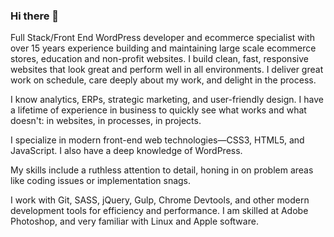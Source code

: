 ### Hi there 👋

Full Stack/Front End WordPress developer and ecommerce specialist with over 15 years experience building and maintaining large scale ecommerce stores, education and non-profit websites. I build clean, fast, responsive websites that look great and perform well in all environments. I deliver great work on schedule, care deeply about my work, and delight in the process.

I know analytics, ERPs, strategic marketing, and user-friendly design. I have a lifetime of experience in business to quickly see what works and what doesn't: in websites, in processes, in projects.

I specialize in modern front-end web technologies—CSS3, HTML5, and JavaScript. I also have a deep knowledge of WordPress.

My skills include a ruthless attention to detail, honing in on problem areas like coding issues or implementation snags.

I work with Git, SASS, jQuery, Gulp, Chrome Devtools, and other modern development tools for efficiency and performance. I am skilled at Adobe Photoshop, and very familiar with Linux and Apple software.

<!--
**thomasahughes/thomasahughes** is a ✨ _special_ ✨ repository because its `README.md` (this file) appears on your GitHub profile.

Here are some ideas to get you started:

- 🔭 I’m currently working on ...
- 🌱 I’m currently learning ...
- 👯 I’m looking to collaborate on ...
- 🤔 I’m looking for help with ...
- 💬 Ask me about ...
- 📫 How to reach me: ...
- 😄 Pronouns: ...
- ⚡ Fun fact: ...
-->
